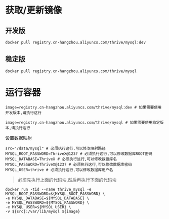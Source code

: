 # 获取/更新镜像

## 开发版
```shell
docker pull registry.cn-hangzhou.aliyuncs.com/thrive/mysql:dev
```

## 稳定版
```shell
docker pull registry.cn-hangzhou.aliyuncs.com/thrive/mysql
```



# 运行容器

```shell
image=registry.cn-hangzhou.aliyuncs.com/thrive/mysql:dev # 如果需要使用开发版本,请执行这行
```

```shell
image=registry.cn-hangzhou.aliyuncs.com/thrive/mysql # 如果需要使用稳定版本,请执行这行
```

设置数据映射

```shell
src="/data/mysql" # 必须执行这行,可以修改映射路径
MYSQL_ROOT_PASSWORD=ThriveX@123? # 必须执行这行,可以修改数据库ROOT密码
MYSQL_DATABASE=ThriveX # 必须执行这行,可以修改数据库名
MYSQL_PASSWORD=ThriveX@123? # 必须执行这行,可以修改数据库密码
MYSQL_USER=thrive # 必须执行这行,可以修改数据库用户名
```

> 必须先执行上面的代码块,然后再执行下面的代码块

```shell
docker run -tid --name thrive_mysql -e MYSQL_ROOT_PASSWORD=${MYSQL_ROOT_PASSWORD} \
-e MYSQL_DATABASE=${MYSQL_DATABASE} \
-e MYSQL_PASSWORD=${MYSQL_PASSWORD} \
-e MYSQL_USER=${MYSQL_USER} \
-v ${src}:/var/lib/mysql ${image}
```


